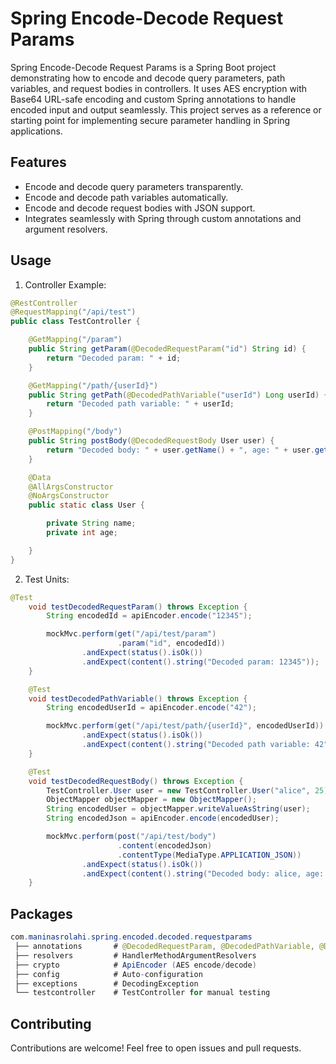 Spring Encode-Decode Request Params
===================================

Spring Encode-Decode Request Params is a Spring Boot project demonstrating how to encode and decode query parameters, path variables, and request bodies in controllers. It uses AES encryption with Base64 URL-safe encoding and custom Spring annotations to handle encoded input and output seamlessly. This project serves as a reference or starting point for implementing secure parameter handling in Spring applications.

Features
--------

- Encode and decode query parameters transparently.
- Encode and decode path variables automatically.
- Encode and decode request bodies with JSON support.
- Integrates seamlessly with Spring through custom annotations and argument resolvers.

Usage
-----

1. Controller Example:
```java
@RestController
@RequestMapping("/api/test")
public class TestController {

    @GetMapping("/param")
    public String getParam(@DecodedRequestParam("id") String id) {
        return "Decoded param: " + id;
    }

    @GetMapping("/path/{userId}")
    public String getPath(@DecodedPathVariable("userId") Long userId) {
        return "Decoded path variable: " + userId;
    }

    @PostMapping("/body")
    public String postBody(@DecodedRequestBody User user) {
        return "Decoded body: " + user.getName() + ", age: " + user.getAge();
    }

    @Data
    @AllArgsConstructor
    @NoArgsConstructor
    public static class User {

        private String name;
        private int age;

    }
}
```
2. Test Units:
```java
@Test
    void testDecodedRequestParam() throws Exception {
        String encodedId = apiEncoder.encode("12345");

        mockMvc.perform(get("/api/test/param")
                        .param("id", encodedId))
                .andExpect(status().isOk())
                .andExpect(content().string("Decoded param: 12345"));
    }

    @Test
    void testDecodedPathVariable() throws Exception {
        String encodedUserId = apiEncoder.encode("42");

        mockMvc.perform(get("/api/test/path/{userId}", encodedUserId))
                .andExpect(status().isOk())
                .andExpect(content().string("Decoded path variable: 42"));
    }

    @Test
    void testDecodedRequestBody() throws Exception {
        TestController.User user = new TestController.User("alice", 25);
        ObjectMapper objectMapper = new ObjectMapper();
        String encodedUser = objectMapper.writeValueAsString(user);
        String encodedJson = apiEncoder.encode(encodedUser);

        mockMvc.perform(post("/api/test/body")
                        .content(encodedJson)
                        .contentType(MediaType.APPLICATION_JSON))
                .andExpect(status().isOk())
                .andExpect(content().string("Decoded body: alice, age: 25"));
    }
```
Packages
--------
```java
com.maninasrolahi.spring.encoded.decoded.requestparams
 ├── annotations       # @DecodedRequestParam, @DecodedPathVariable, @DecodedRequestBody
 ├── resolvers         # HandlerMethodArgumentResolvers
 ├── crypto            # ApiEncoder (AES encode/decode)
 ├── config            # Auto-configuration
 ├── exceptions        # DecodingException
 └── testcontroller    # TestController for manual testing
```

Contributing
------------

Contributions are welcome! Feel free to open issues and pull requests.
